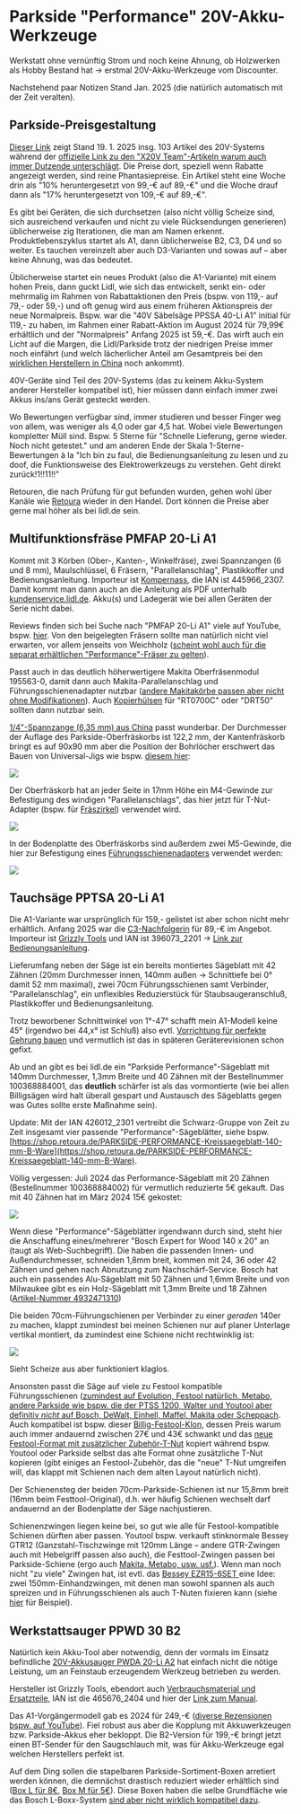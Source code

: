 # Parkside "Performance" 20V-Akku-Werkzeuge

Werkstatt ohne vernünftig Strom und noch keine Ahnung, ob Holzwerken als Hobby Bestand hat -> erstmal 20V-Akku-Werkzeuge vom Discounter.

Nachstehend paar Notizen Stand Jan. 2025 (die natürlich automatisch mit der Zeit veralten).

## Parkside-Preisgestaltung

[Dieser Link](https://www.lidl.de/c/parkside-akku-20v/s10028203?offset=96) zeigt Stand 19. 1. 2025 insg. 103 Artikel des 20V-Systems während der [offizielle Link zu den "X20V Team"-Artikeln warum auch immer Dutzende unterschlägt](https://www.lidl.de/c/parkside-x-20-v-team/a10007371#10023133). Die Preise dort, speziell wenn Rabatte angezeigt werden, sind reine Phantasiepreise. Ein Artikel steht eine Woche drin als "10% heruntergesetzt von 99,-€ auf 89,-€" und die Woche drauf dann als "17% heruntergesetzt von 109,-€ auf 89,-€".

Es gibt bei Geräten, die sich durchsetzen (also nicht völlig Scheize sind, sich ausreichend verkaufen und nicht zu viele Rücksendungen generieren) üblicherweise zig Iterationen, die man am Namen erkennt. Produktlebenszyklus startet als A1, dann üblicherweise B2, C3, D4 und so weiter. Es tauchen vereinzelt aber auch D3-Varianten und sowas auf – aber keine Ahnung, was das bedeutet.

Üblicherweise startet ein neues Produkt (also die A1-Variante) mit einem hohen Preis, dann guckt Lidl, wie sich das entwickelt, senkt ein- oder mehrmalig im Rahmen von Rabattaktionen den Preis (bspw. von 119,- auf 79,- oder 59,-) und oft genug wird aus einem früheren Aktionspreis der neue Normalpreis. Bspw. war die "40V Säbelsäge PPSSA 40-Li A1" initial für 119,- zu haben, im Rahmen einer Rabatt-Aktion im August 2024 für 79,99€ erhältlich und der "Normalpreis" Anfang 2025 ist 59,-€. Das wirft auch ein Licht auf die Margen, die Lidl/Parkside trotz der niedrigen Preise immer noch einfährt (und welch lächerlicher Anteil am Gesamtpreis bei den [wirklichen Herstellern in China](https://www.youtube.com/watch?v=biZu45aIb2c) noch ankommt).

40V-Geräte sind Teil des 20V-Systems (das zu keinem Akku-System anderer Hersteller kompatibel ist), hier müssen dann einfach immer zwei Akkus ins/ans Gerät gesteckt werden.

Wo Bewertungen verfügbar sind, immer studieren und besser Finger weg von allem, was weniger als 4,0 oder gar 4,5 hat. Wobei viele Bewertungen kompletter Müll sind. Bspw. 5 Sterne für "Schnelle Lieferung, gerne wieder. Noch nicht getestet." und am anderen Ende der Skala 1-Sterne-Bewertungen à la "Ich bin zu faul, die Bedienungsanleitung zu lesen und zu doof, die Funktionsweise des Elektrowerkzeugs zu verstehen. Geht direkt zurück!1!!11!!"

Retouren, die nach Prüfung für gut befunden wurden, gehen wohl über Kanäle wie [Retoura](https://shop.retoura.de/Elektrowerkzeuge::PARKSIDE-PERFORMANCE::PARKSIDE) wieder in den Handel. Dort können die Preise aber gerne mal höher als bei lidl.de sein.

## Multifunktionsfräse PMFAP 20-Li A1

Kommt mit 3 Körben (Ober-, Kanten-, Winkelfräse), zwei Spannzangen (6 und 8 mm), Maulschlüssel, 6 Fräsern, "Parallelanschlag", Plastikkoffer und Bedienungsanleitung. Importeur ist [Kompernass](https://www.kompernass.com), die IAN ist 445966\_2307. Damit kommt man dann auch an die Anleitung als PDF unterhalb [kundenservice.lidl.de](https://kundenservice.lidl.de/SelfServiceDE/s/global-search/%40uri#q=445966_2307). Akku(s) und Ladegerät wie bei allen Geräten der Serie nicht dabei.

Reviews finden sich bei Suche nach "PMFAP 20-Li A1" viele auf YouTube, bspw. [hier](https://www.youtube.com/watch?v=A7azxTw-f8I). Von den beigelegten Fräsern sollte man natürlich nicht viel erwarten, vor allem jenseits von Weichholz ([scheint wohl auch für die separat erhältlichen "Performance"-Fräser zu gelten](https://www.youtube.com/watch?v=lWIk21K6DZk&t=391s)).

Passt auch in das deutlich höherwertigere Makita Oberfräsenmodul 195563-0, damit dann auch Makita-Parallelanschlag und Führungsschienenadapter nutzbar ([andere Makitakörbe passen aber nicht ohne Modifikationen](https://youtu.be/A7azxTw-f8I?feature=shared&t=875)). Auch [Kopierhülsen](https://youtu.be/TA6BclFsnUM?feature=shared&t=102) für "RT0700C" oder "DRT50" sollten dann nutzbar sein.

[1/4"-Spannzange (6,35 mm) aus China](https://www.temu.com/goods.html?_bg_fs=1&goods_id=601099550332274&sku_id=17592358904798) passt wunderbar. Der Durchmesser der Auflage des Parkside-Oberfräskorbs ist 122,2 mm, der Kantenfräskorb bringt es auf 90x90 mm aber die Position der Bohrlöcher erschwert das Bauen von Universal-Jigs wie bspw. [diesem hier](https://www.youtube.com/watch?v=NndFGhc4_Ng):

![](../media/PMFAP-Kantenfraeskorb-mit-Absaug-Adapter.jpg)

Der Oberfräskorb hat an jeder Seite in 17mm Höhe ein M4-Gewinde zur Befestigung des windigen "Parallelanschlags", das hier jetzt für T-Nut-Adapter (bspw. für [Fräszirkel](../media/Kreisfraeser/README.md)) verwendet wird.

![](../media/Kreisfraeser/008.jpg)

In der Bodenplatte des Oberfräskorbs sind außerdem zwei M5-Gewinde, die hier zur Befestigung eines [Führungsschienenadapters](../media/Fraesschiene/README.md) verwendet werden:

![](../media/Fraesschiene/016.jpg)

## Tauchsäge PPTSA 20-Li A1

Die A1-Variante war ursprünglich für 159,- gelistet ist aber schon nicht mehr erhältlich. Anfang 2025 war die [C3-Nachfolgerin](https://www.lidl.de/p/parkside-performance-20-v-akku-tauchsaege-pptsa-20-li-c3-ohne-akku-und-ladegeraet/p100382688) für 89,-€ im Angebot. Importeur ist [Grizzly Tools](https://grizzlytools.shop) und IAN ist 396073\_2201 -> [Link zur Bedienungsanleitung](https://kundenservice.lidl.de/SelfServiceDE/s/global-search/%40uri#q=396073_2201).

Lieferumfang neben der Säge ist ein bereits montiertes Sägeblatt mit 42 Zähnen (20mm Durchmesser innen, 140mm außen -> Schnittiefe bei 0° damit 52 mm maximal), zwei 70cm Führungsschienen samt Verbinder, "Parallelanschlag", ein unflexibles Reduzierstück für Staubsaugeranschluß, Plastikkoffer und Bedienungsanleitung.

Trotz beworbener Schnittwinkel von 1°-47° schafft mein A1-Modell keine 45° (irgendwo bei 44,x° ist Schluß) also evtl. [Vorrichtung für perfekte Gehrung bauen](https://www.youtube.com/watch?v=4WEJXS8R0Jo) und vermutlich ist das in späteren Geräterevisionen schon gefixt.

Ab und an gibt es bei lidl.de ein "Parkside Performance"-Sägeblatt mit 140mm Durchmesser, 1,3mm Breite und 40 Zähnen mit der Bestellnummer 100368884001, das **deutlich** schärfer ist als das vormontierte (wie bei allen Billigsägen wird halt überall gespart und Austausch des Sägeblatts gegen was Gutes sollte erste Maßnahme sein).

Update: Mit der IAN 426012_2301 vertreibt die Schwarz-Gruppe von Zeit zu Zeit insgesamt vier passende "Performance"-Sägeblätter, siehe bspw. [https://shop.retoura.de/PARKSIDE-PERFORMANCE-Kreissaegeblatt-140-mm-B-Ware](https://shop.retoura.de/PARKSIDE-PERFORMANCE-Kreissaegeblatt-140-mm-B-Ware).

Völlig vergessen: Juli 2024 das Performance-Sägeblatt mit 20 Zähnen (Bestellnummer 100368884002) für vermutlich reduzierte 5€ gekauft. Das mit 40 Zähnen hat im März 2024 15€ gekostet:

![](../media/100368884001-100368884002-Saegeblaetter.jpg)

Wenn diese "Performance"-Sägeblätter irgendwann durch sind, steht hier die Anschaffung eines/mehrerer "Bosch Expert for Wood 140 x 20" an (taugt als Web-Suchbegriff). Die haben die passenden Innen- und Außendurchmesser, schneiden 1,8mm breit, kommen mit 24, 36 oder 42 Zähnen und gehen nach Abnutzung zum Nachschärf-Service. Bosch hat auch ein passendes Alu-Sägeblatt mit 50 Zähnen und 1,6mm Breite und von Milwaukee gibt es ein Holz-Sägeblatt mit 1,3mm Breite und 18 Zähnen ([Artikel-Nummer 4932471310](https://www.idealo.de/preisvergleich/OffersOfProduct/200900879_-4932471310-milwaukee.html))

Die beiden 70cm-Führungschienen per Verbinder zu einer _geraden_ 140er zu machen, klappt zumindest bei meinen Schienen nur auf planer Unterlage vertikal montiert, da zumindest eine Schiene nicht rechtwinklig ist:

![](../media/PPTSA-Schiene-nicht-rechtwinklig.jpg)

Sieht Scheize aus aber funktioniert klaglos.

Ansonsten passt die Säge auf viele zu Festool kompatible Führungsschienen ([zumindest auf Evolution, Festool natürlich, Metabo, andere Parkside wie bspw. die der PTSS 1200, Walter und Youtool aber definitiv _nicht_ auf Bosch, DeWalt, Einhell, Maffel, Makita oder Scheppach](https://www.youtube.com/watch?v=EVyqmbYERt0). Auch kompatibel ist bspw. dieser [Billig-Festool-Klon](https://www.temu.com/goods.html?_bg_fs=1&goods_id=601099647544073&sku_id=17592707091511), dessen Preis warum auch immer andauernd zwischen 27€ und 43€ schwankt und das [neue Festool-Format mit zusätzlicher Zubehör-T-Nut](https://www.festool.de/blog/news/fs-2-0) kopiert während bspw. Youtool oder Parkside selbst das alte Format ohne zusätzliche T-Nut kopieren (gibt einiges an Festool-Zubehör, das die "neue" T-Nut umgreifen will, das klappt mit Schienen nach dem alten Layout natürlich nicht).

Der Schienensteg der beiden 70cm-Parkside-Schienen ist nur 15,8mm breit (16mm beim Festtool-Original), d.h. wer häufig Schienen wechselt darf andauernd an der Bodenplatte der Säge nachjustieren.

Schienenzwingen liegen keine bei, so gut wie alle für Festool-kompatible Schienen dürften aber passen. Youtool bspw. verkauft stinknormale Bessey GTR12 (Ganzstahl-Tischzwinge mit 120mm Länge – andere GTR-Zwingen auch mit Hebelgriff passen also auch), die Festtool-Zwingen passen bei Parkside-Schiene (ergo auch [Makita, Metabo, usw. usf.](https://archive.ph/7SN7d)). Wenn man noch nicht "zu viele" Zwingen hat, ist evtl. das [Bessey EZR15-6SET ](https://geizhals.de/bessey-ezr15-6set-einhand-tischzwinge-a2444634.html) eine Idee: zwei 150mm-Einhandzwingen, mit denen man sowohl spannen als auch spreizen und in Führungsschienen als auch T-Nuten fixieren kann (siehe [hier](../media/Anhaengerpodest/012.jpg) für Beispiel).

## Werkstattsauger PPWD 30 B2

Natürlich kein Akku-Tool aber notwendig, denn der vormals im Einsatz befindliche [20V-Akkusauger PWDA 20-Li A2](https://www.lidl.de/p/parkside-20-v-akku-nass-und-trockensauger-pwda-20-li-a2-ohne-akku-und-ladegeraet/p100345284) hat einfach nicht die nötige Leistung, um an Feinstaub erzeugendem Werkzeug betrieben zu werden.

Hersteller ist Grizzly Tools, ebendort auch [Verbrauchsmaterial und Ersatzteile](https://grizzlytools.shop/search/?qs=PPWD), IAN ist die 465676\_2404 und hier der [Link zum Manual](https://manuals.sit-connect.com/public/articlemanual/f44c6445-daf3-45c3-a647-9d7c052162d5.pdf).

Das A1-Vorgängermodell gab es 2024 für 249,-€ ([diverse Rezensionen bspw. auf YouTube](https://www.youtube.com/results?search_query=PPWD+30)). Fiel robust aus aber die Kopplung mit Akkuwerkzeugen bzw. Parkside-Akkus eher bekloppt. Die B2-Version für 199,-€ bringt jetzt einen BT-Sender für den Saugschlauch mit, was für Akku-Werkzeuge egal welchen Herstellers perfekt ist.

Auf dem Ding sollen die stapelbaren Parkside-Sortiment-Boxen arretiert werden können, die demnächst drastisch reduziert wieder erhältlich sind ([Box L für 8€](https://www.lidl.de/p/parkside-sortimentsbox-l-kombinier-und-stapelbar/p100368823), [Box M für 5€](https://www.lidl.de/p/parkside-sortimentsbox-m-kombinier-und-stapelbar/p100368835)). Diese Boxen haben die selbe Grundfläche wie das Bosch L-Boxx-System [sind aber nicht wirklich kompatibel dazu](https://youtu.be/Y-IU3M3cTYc?feature=shared&t=610).